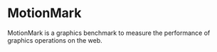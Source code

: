# MotionMark

MotionMark is a graphics benchmark to measure the performance of graphics operations on the web.

